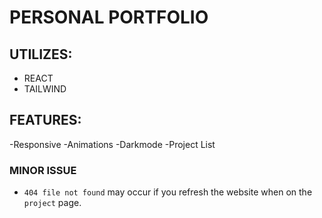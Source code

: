 # PERSONAL PORTFOLIO

## UTILIZES:
- REACT
- TAILWIND

## FEATURES:
-Responsive
-Animations
-Darkmode
-Project List

### MINOR ISSUE
- `404 file not found` may occur if you refresh the website when on the `project` page. 
  
